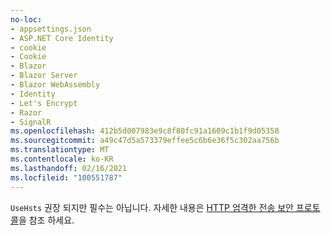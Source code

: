 ```yaml
---
no-loc:
- appsettings.json
- ASP.NET Core Identity
- cookie
- Cookie
- Blazor
- Blazor Server
- Blazor WebAssembly
- Identity
- Let's Encrypt
- Razor
- SignalR
ms.openlocfilehash: 412b5d007983e9c8f80fc91a1609c1b1f9d05358
ms.sourcegitcommit: a49c47d5a573379effee5c6b6e36f5c302aa756b
ms.translationtype: MT
ms.contentlocale: ko-KR
ms.lasthandoff: 02/16/2021
ms.locfileid: "100551787"
---
```

`UseHsts` 권장 되지만 필수는 아닙니다. 자세한 내용은 [HTTP 엄격한 전송 보안 프로토콜](xref:security/enforcing-ssl#http-strict-transport-security-protocol-hsts)을 참조 하세요.
